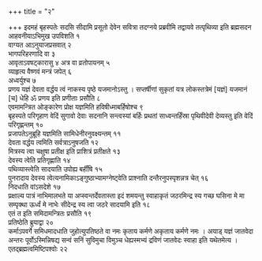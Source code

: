 +++
title = "२"

+++
इदमहं बृहस्पतेः सदसि सीदामि प्रसूतो देवेन सवित्रा तदग्नये प्रब्रवीमि तद्वायवे तत्पृथिव्या इति ब्रह्मसदन आहवनीयाऽभिमुख उपविशति १  
वाग्यत आऽनुयाजप्रसवात् २  
भागपरिहरणादि वा ३  
आवृताऽवषट्कारासु ४ अत्र वा व्रतोपायनम् ५  
व्याहृत्य वैष्णवं मन्त्रं जपेत् ६  
अध्वर्युश्च ७  
प्रणय यज्ञं देवता वर्द्धय त्वं नाकस्य पृष्ठे यजमानोऽस्तु । सप्तर्षीणां सुकृतां यत्र लोकस्तत्रेमं [यज्ञं] यजमानं [च] धेहि ॐ प्रणय इति प्रणीताः प्रसौति ८  
एवमामन्त्रित ओङ्कारेण प्रोक्ष यज्ञमिति हविषीध्माबर्हिषोश्च ९  
बृहस्पते परिगृहाण वेदिं सुगावो देवाः सदनानि सन्त्वस्यां बर्हिः प्रथतां साध्वन्तर्हिंस्रा पृथिवीदेवी देव्यस्तु इति वेदिं परिगृह्णन्तम् १०  
प्रजापतेऽनुब्रूहि यज्ञमिति सामिधेनीरनुवक्ष्यन्तम् ११  
देवता वर्द्धय त्वमिति सर्वत्राऽनुषजति १२  
मित्रस्य त्वा चक्षुषा प्रतीक्ष इति प्राशित्रं प्रतीक्षते १३  
देवस्य त्वेति प्रतिगृह्णाति १४  
पथिव्यास्त्वेति सादयाति उपोह्य बर्हींषि १५  
पुनरादाय देवस्य त्वेत्यनामिकाऽङ्गुष्ठाभ्यामग्नेष्ट्वेति प्राश्नाति दन्तैरनुपस्पृशन्नत्र चेत् १६  
निदधाति वांऽसदेशे १७  
प्रक्षाल्य पात्रं नाभिमालभते या अप्स्वन्तर्देवतास्ता इदं शमयन्तु स्वाहाकृतं जठरमिन्द्र स्य गच्छ घसिना मे मा सम्पृक्था ऊर्ध्वं मे नाभेः सीदेन्द्र स्य त्वा जठरे सादयामि इति १८  
एतं त इति समिदामन्त्रितः प्रसौति १९  
प्रतिष्ठेति ब्रुयाद्वा २०  
कर्माऽपवर्गे समिधमादधाति जुहोत्युपतिष्ठते वा नमः कृताय कर्मणे अकृताय कर्मणे नमः । अयाड् यज्ञं जातवेदा अन्तरः पूर्वोऽस्मिन्निषद्य सन्वं सनिं सुविमुचा विमुञ्च धेह्यस्मभ्यं द्रविणं जातवेदः स्वाहा इति यथेतमेत्य । एतद्ब्रह्मत्वमिष्टिपश्वोः २२  
